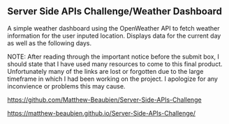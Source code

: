 ## Server Side APIs Challenge/Weather Dashboard

A simple weather dashboard using the OpenWeather API to fetch weather information for the user inputed location. Displays data for the current day as well as the following days.

NOTE: After reading through the important notice before the submit box, I should state that I have used many resources to come to this final product. Unfortunately many of the links are lost or forgotten due to the large timeframe in which I had been working on the project. I apologize for any inconvience or problems this may cause.

https://github.com/Matthew-Beaubien/Server-Side-APIs-Challenge

https://matthew-beaubien.github.io/Server-Side-APIs-Challenge/
